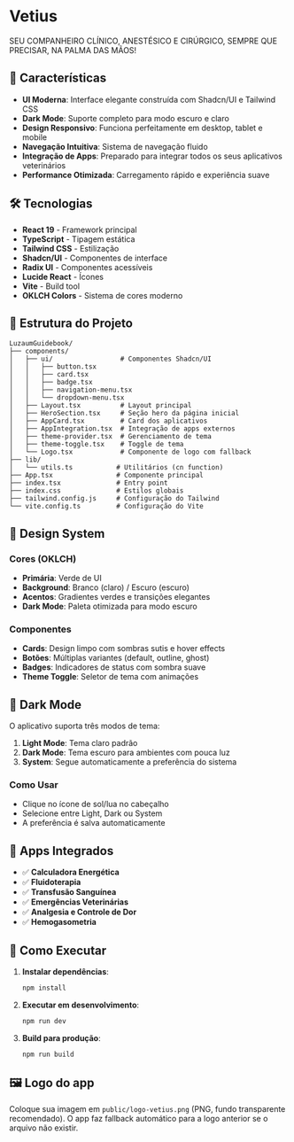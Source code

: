 # Vetius

SEU COMPANHEIRO CLÍNICO, ANESTÉSICO E CIRÚRGICO, SEMPRE QUE PRECISAR, NA PALMA DAS MÃOS!

## 🚀 Características

- **UI Moderna**: Interface elegante construída com Shadcn/UI e Tailwind CSS
- **Dark Mode**: Suporte completo para modo escuro e claro
- **Design Responsivo**: Funciona perfeitamente em desktop, tablet e mobile
- **Navegação Intuitiva**: Sistema de navegação fluido
- **Integração de Apps**: Preparado para integrar todos os seus aplicativos veterinários
- **Performance Otimizada**: Carregamento rápido e experiência suave

## 🛠️ Tecnologias

- **React 19** - Framework principal
- **TypeScript** - Tipagem estática
- **Tailwind CSS** - Estilização
- **Shadcn/UI** - Componentes de interface
- **Radix UI** - Componentes acessíveis
- **Lucide React** - Ícones
- **Vite** - Build tool
- **OKLCH Colors** - Sistema de cores moderno

## 📁 Estrutura do Projeto

```
LuzaumGuidebook/
├── components/
│   ├── ui/                 # Componentes Shadcn/UI
│   │   ├── button.tsx
│   │   ├── card.tsx
│   │   ├── badge.tsx
│   │   ├── navigation-menu.tsx
│   │   └── dropdown-menu.tsx
│   ├── Layout.tsx          # Layout principal
│   ├── HeroSection.tsx     # Seção hero da página inicial
│   ├── AppCard.tsx         # Card dos aplicativos
│   ├── AppIntegration.tsx  # Integração de apps externos
│   ├── theme-provider.tsx  # Gerenciamento de tema
│   ├── theme-toggle.tsx    # Toggle de tema
│   └── Logo.tsx            # Componente de logo com fallback
├── lib/
│   └── utils.ts           # Utilitários (cn function)
├── App.tsx                # Componente principal
├── index.tsx              # Entry point
├── index.css              # Estilos globais
├── tailwind.config.js     # Configuração do Tailwind
└── vite.config.ts         # Configuração do Vite
```

## 🎨 Design System

### Cores (OKLCH)
- **Primária**: Verde de UI
- **Background**: Branco (claro) / Escuro (escuro)
- **Acentos**: Gradientes verdes e transições elegantes
- **Dark Mode**: Paleta otimizada para modo escuro

### Componentes
- **Cards**: Design limpo com sombras sutis e hover effects
- **Botões**: Múltiplas variantes (default, outline, ghost)
- **Badges**: Indicadores de status com sombra suave
- **Theme Toggle**: Seletor de tema com animações

## 🌙 Dark Mode

O aplicativo suporta três modos de tema:

1. **Light Mode**: Tema claro padrão
2. **Dark Mode**: Tema escuro para ambientes com pouca luz
3. **System**: Segue automaticamente a preferência do sistema

### Como Usar
- Clique no ícone de sol/lua no cabeçalho
- Selecione entre Light, Dark ou System
- A preferência é salva automaticamente

## 📱 Apps Integrados

- ✅ **Calculadora Energética**
- ✅ **Fluidoterapia**
- ✅ **Transfusão Sanguínea**
- ✅ **Emergências Veterinárias**
- ✅ **Analgesia e Controle de Dor**
- ✅ **Hemogasometria**

## 🚀 Como Executar

1. **Instalar dependências**:
   ```bash
   npm install
   ```

2. **Executar em desenvolvimento**:
   ```bash
   npm run dev
   ```

3. **Build para produção**:
   ```bash
   npm run build
   ```

## 🖼️ Logo do app

Coloque sua imagem em `public/logo-vetius.png` (PNG, fundo transparente recomendado). O app faz fallback automático para a logo anterior se o arquivo não existir.
